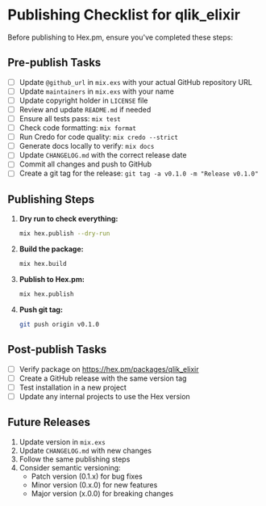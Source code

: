# Publishing Checklist for qlik_elixir

Before publishing to Hex.pm, ensure you've completed these steps:

## Pre-publish Tasks

- [ ] Update `@github_url` in `mix.exs` with your actual GitHub repository URL
- [ ] Update `maintainers` in `mix.exs` with your name
- [ ] Update copyright holder in `LICENSE` file
- [ ] Review and update `README.md` if needed
- [ ] Ensure all tests pass: `mix test`
- [ ] Check code formatting: `mix format`
- [ ] Run Credo for code quality: `mix credo --strict`
- [ ] Generate docs locally to verify: `mix docs`
- [ ] Update `CHANGELOG.md` with the correct release date
- [ ] Commit all changes and push to GitHub
- [ ] Create a git tag for the release: `git tag -a v0.1.0 -m "Release v0.1.0"`

## Publishing Steps

1. **Dry run to check everything:**
   ```bash
   mix hex.publish --dry-run
   ```

2. **Build the package:**
   ```bash
   mix hex.build
   ```

3. **Publish to Hex.pm:**
   ```bash
   mix hex.publish
   ```

4. **Push git tag:**
   ```bash
   git push origin v0.1.0
   ```

## Post-publish Tasks

- [ ] Verify package on https://hex.pm/packages/qlik_elixir
- [ ] Create a GitHub release with the same version tag
- [ ] Test installation in a new project
- [ ] Update any internal projects to use the Hex version

## Future Releases

1. Update version in `mix.exs`
2. Update `CHANGELOG.md` with new changes
3. Follow the same publishing steps
4. Consider semantic versioning:
   - Patch version (0.1.x) for bug fixes
   - Minor version (0.x.0) for new features
   - Major version (x.0.0) for breaking changes